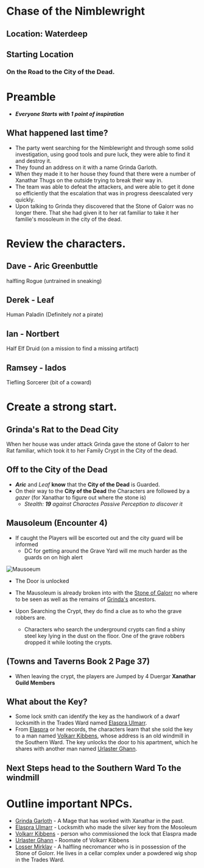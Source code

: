 # Chase of the Nimblewright

## Location: Waterdeep

## **Starting Location**
### On the Road to the City of the Dead.

# Preamble
* ***Everyone Starts with 1 point of inspiration***
 ## What happened last time? 
* The party went searching for the Nimblewright and through some solid investigation, using good tools and pure luck, they were able to find it and destroy it. 
* They found an address on it with a name Grinda Garloth. 
* When they made it to her house they found that there were a number of Xanathar Thugs on the outside trying to break their way in. 
* The team was able to defeat the attackers, and were able to get it done so efficiently that the escalation that was in progress deescalated very quickly. 
* Upon talking to Grinda they discovered that the Stone of Galorr was no longer there. That she had given it to her rat familiar to take it her familie's mosoleum in the city of the dead.
# Review the characters.
## Dave - Aric Greenbuttle
halfling Rogue (untrained in sneaking)
## Derek - Leaf
Human Paladin (Definitely _not_ a pirate)
## Ian - Nortbert
Half Elf Druid (on a mission to find a missing artifact)
## Ramsey - Iados
Tiefling Sorcerer (bit of a coward)

# Create a strong start.
## Grinda's Rat to the Dead City
When her house was under attack Grinda gave the stone of Galorr to her Rat familiar, which took it to her Family Crypt in the City of the dead.

## Off to the **City of the Dead**
* ***Aric*** and *Leaf* **know** that the **City of the Dead** is Guarded. 
* On their way to the **City of the Dead** the Characters are followed by a *gazer* (for Xanathar to figure out where the stone is) 
    * *Stealth: **19** against Charactes Passive Perception to discover it*

## Mausoleum (Encounter 4)
* If caught the Players will be escorted out and the city guard will be informed
    * DC for getting around the Grave Yard will me much harder as the guards on on high alert

![Mausoeum](assets/Mausoleum-DM.jpg)
* The Door is unlocked

* The Mausoleum is already broken into with the [Stone of Galorr](Objects/stone-of-golorr.md) no where to be seen as well as the remains of [Grinda's](NPCs/grinda-garloth.md) ancestors.
* Upon Searching the Crypt, they do find a clue as to who the grave robbers are.
    * Characters who search the underground crypts can find a shiny steel key lying in the dust on the floor. One of the grave robbers dropped it while looting the crypts.
## (Towns and Taverns Book 2 Page 37)
* When leaving the crypt, the players are Jumped by 4 Duergar **Xanathar Guild Members**


## What about the Key?
* Some lock smith can identify the key as the handiwork of a dwarf locksmith in the Trades Ward named [Elaspra Ulmarr](../Waterdeep-Dragonheist/NPCs/elaspra-ulmarr.md). 
* From [Elaspra](NPCs/elaspra-ulmarr.md) or her records, the characters learn that she sold the key to a man named [Volkarr Kibbens](NPCs/volkarr-kibbens.md), whose address is an old windmill in the Southern Ward. The key unlocks the door to his apartment, which he shares with another man named [Urlaster Ghann](NPCs/urlaster-ghann).

## Next Steps head to the Southern Ward To the windmill

# Outline important NPCs.
* [Grinda Garloth](NPCs/grinda-garloth.md) - A Mage that has worked with Xanathar in the past.
* [Elaspra Ulmarr](../Waterdeep-Dragonheist/NPCs/elaspra-ulmarr.md) - Locksmith who made the silver key from the Mosoleum
* [Volkarr Kibbens](NPCs/volkarr-kibbens.md) - person who commissioned the lock that Elaspra made
* [Urlaster Ghann](NPCs/urlaster-ghann.md) - Roomate of Volkarr Kibbens
* [Losser Mirklav](NPCs/losser-mirklav.md) - A halfling necromancer who is in possession of the Stone of Golorr. He lives in a cellar complex under a powdered wig shop in the Trades Ward.
